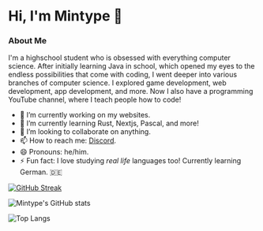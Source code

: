 # Hi, I'm Mintype 👋

### About Me

I'm a highschool student who is obsessed with everything computer science. After initially learning Java in school, which opened my eyes to the endless possibilities that come with coding, I went deeper into various branches of computer science. I explored game development, web development, app development, and more. Now I also have a programming YouTube channel, where I teach people how to code!

- 🔭 I’m currently working on my websites.
- 🌱 I’m currently learning Rust, Nextjs, Pascal, and more!
- 👯 I’m looking to collaborate on anything.
- 📫 How to reach me: [Discord](https://discord.gg/HC8wpQCjDu).
- 😄 Pronouns: he/him.
- ⚡ Fun fact: I love studying *real life* languages too! Currently learning German. 🇩🇪

[![GitHub Streak](https://streak-stats.demolab.com?user=Mintype&theme=vue-dark&border_radius=4.4)](https://git.io/streak-stats)

![Mintype's GitHub stats](https://github-readme-stats.vercel.app/api?username=mintype&show_icons=true&theme=vue-dark)

![Top Langs](https://github-readme-stats.vercel.app/api/top-langs/?username=mintype&theme=vue-dark&layout=compact)
<!--
**Mintype/Mintype** is a ✨ _special_ ✨ repository because its `README.md` (this file) appears on your GitHub profile.

Here are some ideas to get you started:

- 🔭 I’m currently working on ...
- 🌱 I’m currently learning ...
- 👯 I’m looking to collaborate on ...
- 🤔 I’m looking for help with ...
- 💬 Ask me about ...
- 📫 How to reach me: ...
- 😄 Pronouns: ...
- ⚡ Fun fact: ...
-->
